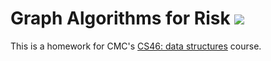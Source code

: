 # Graph Algorithms for Risk [![](https://github.com/emmacgodfrey/risk/workflows/tests/badge.svg)](https://github.com/emmacgodfrey/risk/actions?query=workflow%3Atests)

This is a homework for CMC's [CS46: data structures](https://github.com/emmacgodfrey/cmc-csci046) course.
